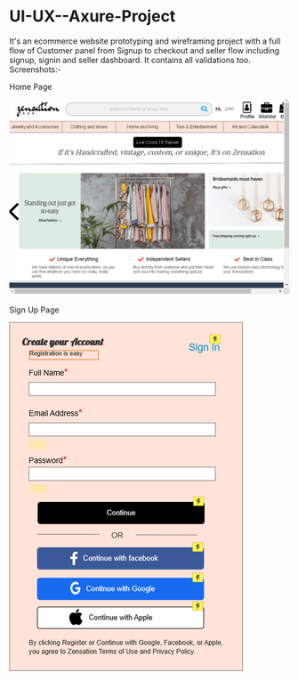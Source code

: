 # UI-UX--Axure-Project
It's an ecommerce website prototyping and wireframing project with a full flow of Customer panel from Signup to checkout and seller flow including signup, signin and seller dashboard. 
It contains all validations too. 
Screenshots:-

Home Page


![Home Page](https://github.com/Deepankkhurana/UI-UX--Axure-Project/blob/master/Zensation_Homepage.png)


Sign Up Page


![Sign Up](https://github.com/Deepankkhurana/UI-UX--Axure-Project/blob/master/Zensation_SignUp.png)
